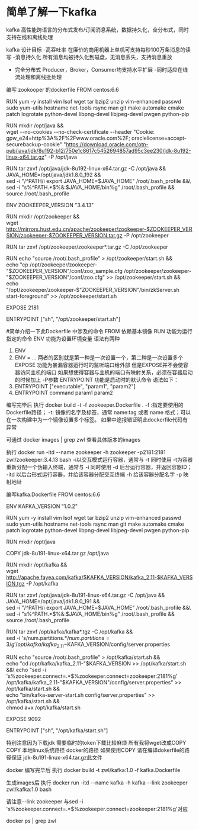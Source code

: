 # 简单了解一下kafka

kafka  高性能跨语言的分布式发布/订阅消息系统，数据持久化，全分布式，同时支持在线和离线处理

kafka 设计目标
-高吞吐率 在廉价的商用机器上单机可支持每秒100万条消息的读写
-消息持久化 所有消息均被持久化到磁盘，无消息丢失，支持消息重放
- 完全分布式 Producer，Broker，Consumer均支持水平扩展
-同时适应在线流处理和离线批处理



编写 zookooper 的dockerfile
FROM centos:6.6

RUN yum -y install vim lsof wget tar bzip2 unzip vim-enhanced passwd sudo yum-utils hostname net-tools rsync man git make automake cmake patch logrotate python-devel libpng-devel libjpeg-devel pwgen python-pip

RUN mkdir /opt/java &&\
	wget --no-cookies --no-check-certificate --header "Cookie: gpw_e24=http%3A%2F%2Fwww.oracle.com%2F; oraclelicense=accept-securebackup-cookie" "https://download.oracle.com/otn-pub/java/jdk/8u192-b12/750e1c8617c5452694857ad95c3ee230/jdk-8u192-linux-x64.tar.gz" -P /opt/java

RUN tar zxvf /opt/java/jdk-8u192-linux-x64.tar.gz -C /opt/java &&\
	JAVA_HOME=/opt/java/jdk1.8.0_192 &&\
	sed -i "/^PATH/i export JAVA_HOME=$JAVA_HOME" /root/.bash_profile &&\
	sed -i "s%^PATH.*$%&:$JAVA_HOME/bin%g" /root/.bash_profile &&\
	source /root/.bash_profile

ENV ZOOKEEPER_VERSION "3.4.13"

RUN mkdir /opt/zookeeper &&\
	wget http://mirrors.hust.edu.cn/apache/zookeeper/zookeeper-$ZOOKEEPER_VERSION/zookeeper-$ZOOKEEPER_VERSION.tar.gz -P /opt/zookeeper

RUN tar zxvf /opt/zookeeper/zookeeper*.tar.gz -C /opt/zookeeper

RUN echo "source /root/.bash_profile" > /opt/zookeeper/start.sh &&\
	echo "cp /opt/zookeeper/zookeeper-"$ZOOKEEPER_VERSION"/conf/zoo_sample.cfg /opt/zookeeper/zookeeper-"$ZOOKEEPER_VERSION"/conf/zoo.cfg" >> /opt/zookeeper/start.sh &&\
	echo "/opt/zookeeper/zookeeper-$"ZOOKEEPER_VERSION"/bin/zkServer.sh start-foreground" >> /opt/zookeeper/start.sh

EXPOSE 2181

ENTRYPOINT ["sh", "/opt/zookeeper/start.sh"]


#简单介绍一下此Dockerfile 中涉及的命令
FROM 依赖基本镜像
RUN 功能为运行指定的命令
ENV 功能为设置环境变量
语法有两种
1. ENV <key> <value>
2. ENV <key>=<value> ...
两者的区别就是第一种是一次设置一个，第二种是一次设置多个
EXPOSE
功能为暴漏容器运行时的监听端口给外部
但是EXPOSE并不会使容器访问主机的端口
如果想使得容器与主机的端口有映射关系，必须在容器启动的时候加上 -P参数
ENTRYPOINT 功能是启动时的默认命令
语法如下：
1. ENTRYPOINT ["executable", "param1", "param2"]
2. ENTRYPOINT command param1 param2



编写完毕后
执行
docker build -t -f zookeeper.Dockerfile .
-f :指定要使用的Dockerfile路径；
-t: 镜像的名字及标签，通常 name:tag 或者 name 格式；可以在一次构建中为一个镜像设置多个标签。
如果中途报错证明此dockerfile代码有异常

可通过
docker images | grep zwl
查看具体版本的images

执行
docker run -itd --name zookeeper -h zookeeper -p2181:2181 zwl/zookeeper:3.4.13 bash
-i以交互模式运行容器，通常与 -t 同时使用
-t为容器重新分配一个伪输入终端，通常与 -i 同时使用
-d 后台运行容器，并返回容器ID；
-itd 以后台形式运行容器，并给该容器分配交互终端
-h 给该容器分配名字
-p 映射地址

编写kafka.Dockerfile
FROM centos:6.6

ENV KAFKA_VERSION "1.0.2"

RUN yum -y install vim lsof wget tar bzip2 unzip vim-enhanced passwd sudo yum-utils hostname net-tools rsync man git make automake cmake patch logrotate python-devel libpng-devel libjpeg-devel pwgen python-pip

RUN mkdir /opt/java

COPY jdk-8u191-linux-x64.tar.gz /opt/java

RUN mkdir /opt/kafka &&\
	wget http://apache.fayea.com/kafka/$KAFKA_VERSION/kafka_2.11-$KAFKA_VERSION.tgz -P /opt/kafka

RUN tar zxvf /opt/java/jdk-8u191-linux-x64.tar.gz -C /opt/java &&\
	JAVA_HOME=/opt/java/jdk1.8.0_191 &&\
	sed -i "/^PATH/i export JAVA_HOME=$JAVA_HOME" /root/.bash_profile &&\
	sed -i "s%^PATH.*$%&:$JAVA_HOME/bin%g" /root/.bash_profile &&\
	source /root/.bash_profile

RUN tar zxvf /opt/kafka/kafka*.tgz -C /opt/kafka &&\
	sed -i 's/num.partitions.*$/num.partitions=3/g' /opt/kafka/kafka_2.11-$KAFKA_VERSION/config/server.properties

RUN echo "source /root/.bash_profile" > /opt/kafka/start.sh &&\
	echo "cd /opt/kafka/kafka_2.11-"$KAFKA_VERSION >> /opt/kafka/start.sh &&\
	echo "sed -i 's%zookeeper.connect=.*$%zookeeper.connect=zookeeper:2181%g'  /opt/kafka/kafka_2.11-"$KAFKA_VERSION"/config/server.properties" >> /opt/kafka/start.sh &&\
	echo "bin/kafka-server-start.sh config/server.properties" >> /opt/kafka/start.sh &&\
	chmod a+x /opt/kafka/start.sh

EXPOSE 9092

ENTRYPOINT ["sh", "/opt/kafka/start.sh"]


特别注意因为下载jdk 需要临时的token下载比较麻烦 所有我将wget改成COPY
COPY 本地linux系统路径 docker的路径
如果使用COPY 请在编译dokerfile的路径保证 jdk-8u191-linux-x64.tar.gz此文件

docker 编写完毕后
执行
docker build -t zwl/kafka:1.0 -f kafka.Dockerfile

生成images后
执行
docker run -itd --name kafka -h kafka --link zookeeper zwl/kafka:1.0 bash

请注意--link zookeeper 与sed -i 's%zookeeper.connect=.*$%zookeeper.connect=zookeeper:2181%g'对应

docker ps | grep zwl


